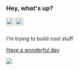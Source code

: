 ### Hey, what's up?
<a href="https://www.linkedin.com/in/raygye/">
  <img align="left" alt="LinkedIn" width="22px" src="https://cdn.jsdelivr.net/npm/simple-icons@v3/icons/linkedin.svg" />
</a>
<a href="mailto: https://gary.ye@uwaterloo.ca">
  <img align="left" alt="email" width="22px" src="https://cdn.jsdelivr.net/npm/simple-icons@v3/icons/minutemailer.svg" />
</a>
<br />
<br />

I'm trying to build cool stuff

[Have a wonderful day](https://www.youtube.com/watch?v=J53UK_bul5Y)

![](https://komarev.com/ghpvc/?username=raygye&color=green)
